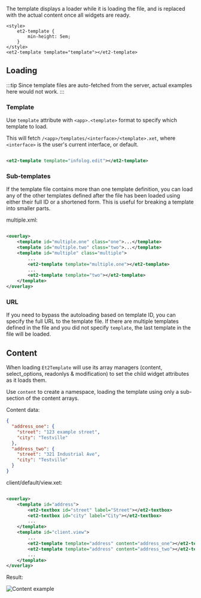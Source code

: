 The template displays a loader while it is loading the file, and is replaced with the actual content once all widgets
are ready.

```html:preview
<style>
    et2-template {
        min-height: 5em;
    }
</style>
<et2-template template="template"></et2-template>
```

## Loading

:::tip
Since template files are auto-fetched from the server, actual examples here would not work.
:::

### Template

Use `template` attribute with `<app>.<template>` format to specify which template to load.

This will fetch
`/<app>/templates/<interface>/<template>.xet`, where `<interface>` is the user's current interface, or default.

```xml

<et2-template template="infolog.edit"></et2-template>
```

### Sub-templates

If the template file contains more than one template definition, you can load any of the other templates defined after
the file has been loaded using either their full ID or a shortened form. This is useful for breaking a template into
smaller parts.

multiple.xml:

```xml

<overlay>
    <template id="multiple.one" class="one">...</template>
    <template id="multiple.two" class="two">...</template>
    <template id="multiple" class="multiple">
        ...
        <et2-template template="multiple.one"></et2-template>
        ...
        <et2-template template="two"></et2-template>
    </template>
</overlay>
```

### URL

If you need to bypass the autoloading based on template ID, you can specify the full URL to the template file. If there
are multiple templates defined in the file and you did not specify `template`, the last template in the file will be
loaded.

## Content

When loading `Et2Template` will use its array managers (content, select_options, readonlys & modification) to set the
child widget attributes as it loads them.

Use `content` to create a namespace, loading the template using only a sub-section of the content arrays.

Content data:

```json
{
  "address_one": {
    "street": "123 example street",
    "city": "Testville"
  },
  "address_two": {
    "street": "321 Industrial Ave",
    "city": "Testville"
  }
}
```

client/default/view.xet:

```xml

<overlay>
    <template id="address">
        <et2-textbox id="street" label="Street"></et2-textbox>
        <et2-textbox id="city" label="City"></et2-textbox>
        ...
    </template>
    <template id="client.view">
        ...
        <et2-template template="address" content="address_one"></et2-template>
        <et2-template template="address" content="address_two"></et2-template>
        ...
    </template>
</overlay>
```

Result:

![Content example](/assets/components/template_example_content.png)